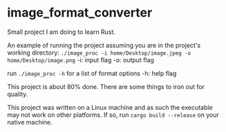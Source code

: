 # image_format_converter

Small project I am doing to learn Rust.

An example of running the project assuming you are in the project's working directory:
`./image_proc -i home/Desktop/image.jpeg -o home/Desktop/image.png`
-i: input flag
-o: output flag

run `./image_proc -h` for a list of format options
-h: help flag

This project is about 80% done. There are some things to iron out for quality.

This project was written on a Linux machine and as such the executable may not work on other platforms. If so, run `cargo build --release` on your native machine.
